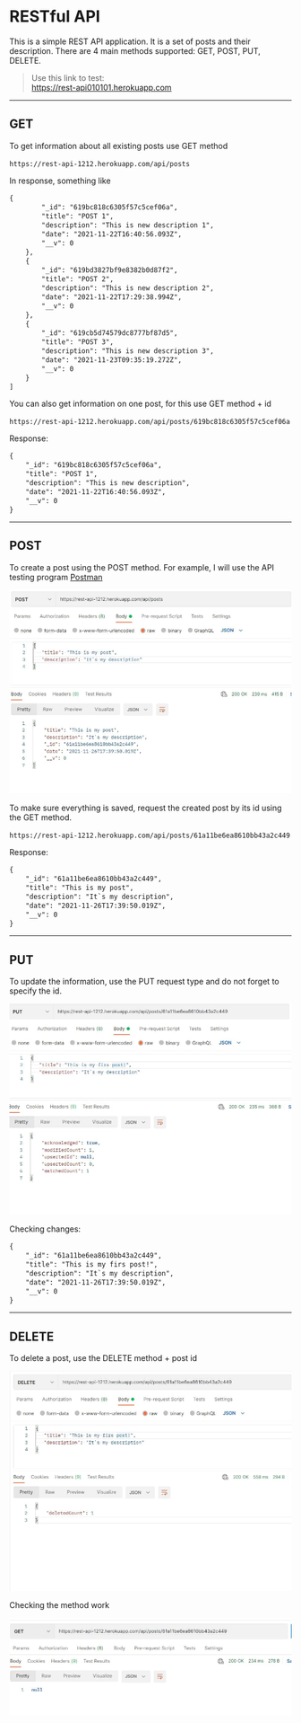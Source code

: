 # RESTful API
This is a simple REST API application. It is a set of posts and their description. There are 4 main methods supported: GET, POST, PUT, DELETE.

> Use this link to test:<br>
> https://rest-api010101.herokuapp.com

---

## GET

To get information about all existing posts use GET method

`https://rest-api-1212.herokuapp.com/api/posts`

In response, something like
```
{
        "_id": "619bc818c6305f57c5cef06a",
        "title": "POST 1",
        "description": "This is new description 1",
        "date": "2021-11-22T16:40:56.093Z",
        "__v": 0
    },
    {
        "_id": "619bd3827bf9e8382b0d87f2",
        "title": "POST 2",
        "description": "This is new description 2",
        "date": "2021-11-22T17:29:38.994Z",
        "__v": 0
    },
    {
        "_id": "619cb5d74579dc8777bf87d5",
        "title": "POST 3",
        "description": "This is new description 3",
        "date": "2021-11-23T09:35:19.272Z",
        "__v": 0
    }
]
```

You can also get information on one post, for this use GET method + id

`https://rest-api-1212.herokuapp.com/api/posts/619bc818c6305f57c5cef06a`

Response:

```
{
    "_id": "619bc818c6305f57c5cef06a",
    "title": "POST 1",
    "description": "This is new description",
    "date": "2021-11-22T16:40:56.093Z",
    "__v": 0
}
```

---
## POST

To create a post using the POST method. For example, I will use the API testing program [Postman](https://www.postman.com)

![image](https://raw.githubusercontent.com/p-a-s-h-k-a/Simple-REST-API/master/git-img/photo_2021-11-26_20-03-14.jpg)


To make sure everything is saved, request the created post by its id using the GET method.

`https://rest-api-1212.herokuapp.com/api/posts/61a11be6ea8610bb43a2c449`

Response:

```
{
    "_id": "61a11be6ea8610bb43a2c449",
    "title": "This is my post",
    "description": "It`s my description",
    "date": "2021-11-26T17:39:50.019Z",
    "__v": 0
}
```
---
## PUT

To update the information, use the PUT request type and do not forget to specify the id. 

![image](https://github.com/p-a-s-h-k-a/Simple-REST-API/blob/master/git-img/photo_2021-11-26_20-03-19.jpg?raw=true)

Checking changes:
```
{
    "_id": "61a11be6ea8610bb43a2c449",
    "title": "This is my firs post!",
    "description": "It`s my description",
    "date": "2021-11-26T17:39:50.019Z",
    "__v": 0
}
```
---
## DELETE
To delete a post, use the DELETE method + post id

![image](https://github.com/p-a-s-h-k-a/Simple-REST-API/blob/master/git-img/photo_2021-11-26_20-03-23.jpg?raw=true)

Checking the method work 

![image](https://github.com/p-a-s-h-k-a/Simple-REST-API/blob/master/git-img/photo_2021-11-26_20-03-26.jpg?raw=true)

